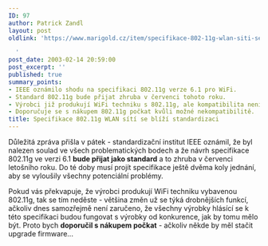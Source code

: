 ```yaml
---
ID: 97
author: Patrick Zandl
layout: post
oldlink: 'https://www.marigold.cz/item/specifikace-802-11g-wlan-siti-se-blizi-standardizaci

  '
post_date: 2003-02-14 20:59:00
post_excerpt: ''
published: true
summary_points:
- IEEE oznámilo shodu na specifikaci 802.11g verze 6.1 pro WiFi.
- Standard 802.11g bude přijat zhruba v červenci tohoto roku.
- Výrobci již produkují WiFi techniku s 802.11g, ale kompatibilita není zaručena.
- Doporučuje se s nákupem 802.11g počkat kvůli možné nekompatibilitě.
title: Specifikace 802.11g WLAN sítí se blíží standardizaci
---
```


<p>
Důležitá zpráva přišla v pátek - standardizační institut IEEE oznámil, že byl nalezen soulad ve všech problematických bodech a že návrh specifikace 802.11g ve verzi 6.1 <STRONG>bude přijat jako standard</STRONG> a to zhruba v červenci letošního roku. Do té doby musí projít specifikace ještě dvěma koly jednání, aby se vyloušily všechny potenciální problémy.</p>

<p>
Pokud vás překvapuje, že výrobci produkují WiFi techniku vybavenou 802.11g, tak se tím neděste - většina změn už se týká drobnějších funkcí, ačkoliv dnes samozřejmě není zaručeno, že všechny výrobky hlásící se k této specifikaci budou fungovat s výrobky od konkurence, jak by tomu mělo být. Proto bych <STRONG>doporučil s nákupem počkat</STRONG> - ačkoliv někde by měl stačit upgrade firmware...</p>